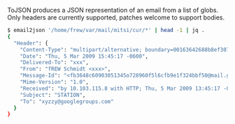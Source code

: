 ToJSON produces a JSON representation of an email from a list of globs.  Only
headers are currently supported, patches welcome to support bodies.

```bash
$ email2json '/home/frew/var/mail/mitsi/cur/*' | head -1 | jq .
{
  "Header": {
    "Content-Type": "multipart/alternative; boundary=00163642688b8ef3070464661533",
    "Date": "Thu, 5 Mar 2009 15:45:17 -0600",
    "Delivered-To": "xxx",
    "From": "fREW Schmidt <xxx>",
    "Message-Id": "<fb3648c60903051345o728960f5l6cfb9e1f324bbf50@mail.gmail.com>",
    "Mime-Version": "1.0",
    "Received": "by 10.103.115.8 with HTTP; Thu, 5 Mar 2009 13:45:17 -0800 (PST)",
    "Subject": "STATION",
    "To": "xyzzy@googlegroups.com"
  }
}
```
